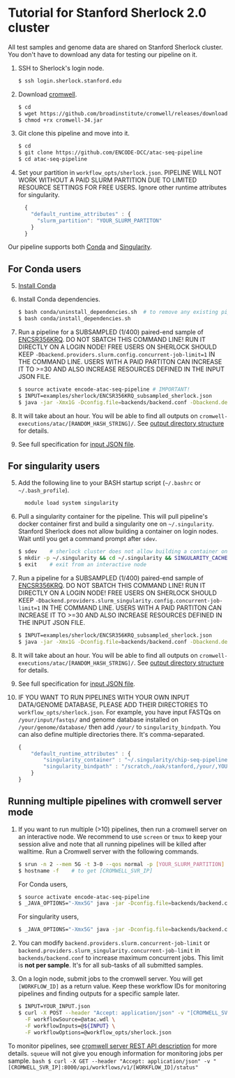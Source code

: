 # Tutorial for Stanford Sherlock 2.0 cluster

All test samples and genome data are shared on Stanford Sherlock cluster. You don't have to download any data for testing our pipeline on it.

1. SSH to Sherlock's login node.
    ```bash
    $ ssh login.sherlock.stanford.edu
    ```

2. Download [cromwell](https://github.com/broadinstitute/cromwell).
    ```bash
    $ cd    
    $ wget https://github.com/broadinstitute/cromwell/releases/download/34/cromwell-34.jar
    $ chmod +rx cromwell-34.jar
    ```

3. Git clone this pipeline and move into it.
    ```bash
    $ cd
    $ git clone https://github.com/ENCODE-DCC/atac-seq-pipeline
    $ cd atac-seq-pipeline
    ```

4. Set your partition in `workflow_opts/sherlock.json`. PIPELINE WILL NOT WORK WITHOUT A PAID SLURM PARTITION DUE TO LIMITED RESOURCE SETTINGS FOR FREE USERS. Ignore other runtime attributes for singularity. 
    ```javascript
      {
        "default_runtime_attributes" : {
          "slurm_partition": "YOUR_SLURM_PARTITON"
        }
      }
    ```

Our pipeline supports both [Conda](https://conda.io/docs/) and [Singularity](https://singularity.lbl.gov/).

## For Conda users

5. [Install Conda](https://conda.io/miniconda.html)

6. Install Conda dependencies.
    ```bash
    $ bash conda/uninstall_dependencies.sh  # to remove any existing pipeline env
    $ bash conda/install_dependencies.sh
    ```

7. Run a pipeline for a SUBSAMPLED (1/400) paired-end sample of [ENCSR356KRQ](https://www.encodeproject.org/experiments/ENCSR356KRQ/). DO NOT SBATCH THIS COMMAND LINE! RUN IT DIRECTLY ON A LOGIN NODE! FREE USERS ON SHERLOCK SHOULD KEEP `-Dbackend.providers.slurm.config.concurrent-job-limit=1` IN THE COMMAND LINE. USERS WITH A PAID PARTITON CAN INCREASE IT TO >=30 AND ALSO INCREASE RESOURCES DEFINED IN THE INPUT JSON FILE.
    ```bash
    $ source activate encode-atac-seq-pipeline # IMPORTANT!
    $ INPUT=examples/sherlock/ENCSR356KRQ_subsampled_sherlock.json
    $ java -jar -Xmx1G -Dconfig.file=backends/backend.conf -Dbackend.default=slurm -Dbackend.providers.slurm.config.concurrent-job-limit=1 cromwell-34.jar run atac.wdl -i ${INPUT} -o workflow_opts/sherlock.json
    ```

8. It will take about an hour. You will be able to find all outputs on `cromwell-executions/atac/[RANDOM_HASH_STRING]/`. See [output directory structure](output.md) for details.

9. See full specification for [input JSON file](input.md).

## For singularity users

5. Add the following line to your BASH startup script (`~/.bashrc` or `~/.bash_profile`).
    ```bash
      module load system singularity
    ```

6. Pull a singularity container for the pipeline. This will pull pipeline's docker container first and build a singularity one on `~/.singularity`. Stanford Sherlock does not allow building a container on login nodes. Wait until you get a command prompt after `sdev`.
    ```bash
    $ sdev    # sherlock cluster does not allow building a container on login node
    $ mkdir -p ~/.singularity && cd ~/.singularity && SINGULARITY_CACHEDIR=~/.singularity SINGULARITY_PULLFOLDER=~/.singularity singularity pull --name atac-seq-pipeline-v1.1.7.2.simg -F docker://quay.io/encode-dcc/atac-seq-pipeline:v1.1.7.2
    $ exit    # exit from an interactive node
    ```

7. Run a pipeline for a SUBSAMPLED (1/400) paired-end sample of [ENCSR356KRQ](https://www.encodeproject.org/experiments/ENCSR356KRQ/). DO NOT SBATCH THIS COMMAND LINE! RUN IT DIRECTLY ON A LOGIN NODE! FREE USERS ON SHERLOCK SHOULD KEEP `-Dbackend.providers.slurm_singularity.config.concurrent-job-limit=1` IN THE COMMAND LINE. USERS WITH A PAID PARTITON CAN INCREASE IT TO >=30 AND ALSO INCREASE RESOURCES DEFINED IN THE INPUT JSON FILE.
    ```bash
    $ INPUT=examples/sherlock/ENCSR356KRQ_subsampled_sherlock.json
    $ java -jar -Xmx1G -Dconfig.file=backends/backend.conf -Dbackend.default=slurm_singularity -Dbackend.providers.slurm_singularity.config.concurrent-job-limit=1 cromwell-34.jar run atac.wdl -i ${INPUT} -o workflow_opts/sherlock.json
    ```

8. It will take about an hour. You will be able to find all outputs on `cromwell-executions/atac/[RANDOM_HASH_STRING]/`. See [output directory structure](output.md) for details.

9. See full specification for [input JSON file](input.md).

10. IF YOU WANT TO RUN PIPELINES WITH YOUR OWN INPUT DATA/GENOME DATABASE, PLEASE ADD THEIR DIRECTORIES TO `workflow_opts/sherlock.json`. For example, you have input FASTQs on `/your/input/fastqs/` and genome database installed on `/your/genome/database/` then add `/your/` to `singularity_bindpath`. You can also define multiple directories there. It's comma-separated.
    ```javascript
    {
        "default_runtime_attributes" : {
            "singularity_container" : "~/.singularity/chip-seq-pipeline-v1.1.7.2.simg",
            "singularity_bindpath" : "/scratch,/oak/stanford,/your/,YOUR_OWN_DATA_DIR1,YOUR_OWN_DATA_DIR1,..."
        }
    }
    ```

## Running multiple pipelines with cromwell server mode

1. If you want to run multiple (>10) pipelines, then run a cromwell server on an interactive node. We recommend to use `screen` or `tmux` to keep your session alive and note that all running pipelines will be killed after walltime. Run a Cromwell server with the following commands.

    ```bash
    $ srun -n 2 --mem 5G -t 3-0 --qos normal -p [YOUR_SLURM_PARTITION] --pty /bin/bash -i -l    # 2 CPU, 5 GB RAM and 3 day walltime
    $ hostname -f    # to get [CROMWELL_SVR_IP]
    ```

    For Conda users,
    ```bash
    $ source activate encode-atac-seq-pipeline
    $ _JAVA_OPTIONS="-Xmx5G" java -jar -Dconfig.file=backends/backend.conf -Dbackend.default=slurm cromwell-34.jar server
    ```
    For singularity users,
    ```bash
    $ _JAVA_OPTIONS="-Xmx5G" java -jar -Dconfig.file=backends/backend.conf -Dbackend.default=slurm_singularity cromwell-34.jar server
    ```

2. You can modify `backend.providers.slurm.concurrent-job-limit` or `backend.providers.slurm_singularity.concurrent-job-limit` in `backends/backend.conf` to increase maximum concurrent jobs. This limit is **not per sample**. It's for all sub-tasks of all submitted samples.

3. On a login node, submit jobs to the cromwell server. You will get `[WORKFLOW_ID]` as a return value. Keep these workflow IDs for monitoring pipelines and finding outputs for a specific sample later.  
    ```bash  
    $ INPUT=YOUR_INPUT.json
    $ curl -X POST --header "Accept: application/json" -v "[CROMWELL_SVR_IP]:8000/api/workflows/v1" \
      -F workflowSource=@atac.wdl \
      -F workflowInputs=@${INPUT} \
      -F workflowOptions=@workflow_opts/sherlock.json
    ```

  To monitor pipelines, see [cromwell server REST API description](http://cromwell.readthedocs.io/en/develop/api/RESTAPI/#cromwell-server-rest-api>) for more details. `squeue` will not give you enough information for monitoring jobs per sample.
    ```bash
    $ curl -X GET --header "Accept: application/json" -v "[CROMWELL_SVR_IP]:8000/api/workflows/v1/[WORKFLOW_ID]/status"
    ```

